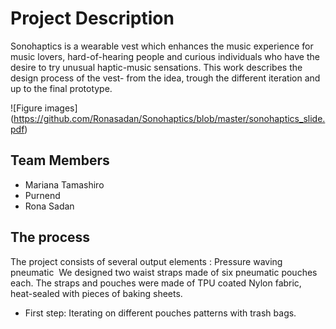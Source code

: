 # Project Description 
Sonohaptics is a wearable vest which enhances the music experience for music lovers, hard-of-hearing people and curious individuals who have the desire to try unusual haptic-music sensations.
This work describes the design process of the vest- from the idea, trough the different iteration and up to the final prototype.

![Figure images] (https://github.com/Ronasadan/Sonohaptics/blob/master/sonohaptics_slide.pdf) 


## Team Members
 * Mariana Tamashiro
 * Purnend
 * Rona Sadan

## The process 
The project consists of several output elements : 
Pressure waving pneumatic  We designed two waist straps made of six pneumatic pouches each. The straps and pouches were made of TPU coated Nylon fabric, heat-sealed with pieces of baking sheets.

* First step: Iterating on different pouches patterns with trash bags. 



